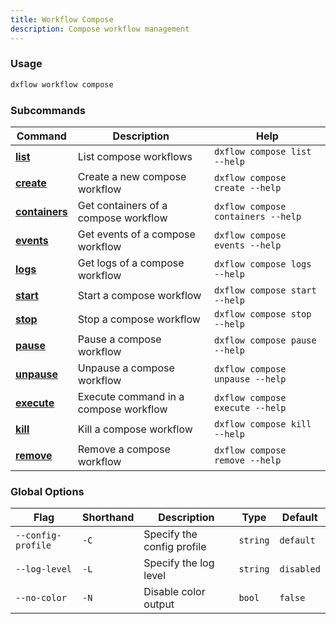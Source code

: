 ```yaml
---
title: Workflow Compose 
description: Compose workflow management
---
```


### Usage

```bash [Terminal]
dxflow workflow compose
```

### Subcommands

| Command | Description | Help |
|---------|-------------|------|
| [**list**](/docs/cli/workflow/compose-list) | List compose workflows | `dxflow compose list --help` |
| [**create**](/docs/cli/workflow/compose-create) | Create a new compose workflow | `dxflow compose create --help` |
| [**containers**](/docs/cli/workflow/compose-containers) | Get containers of a compose workflow | `dxflow compose containers --help` |
| [**events**](/docs/cli/workflow/compose-events) | Get events of a compose workflow | `dxflow compose events --help` |
| [**logs**](/docs/cli/workflow/compose-logs) | Get logs of a compose workflow | `dxflow compose logs --help` |
| [**start**](/docs/cli/workflow/compose-start) | Start a compose workflow | `dxflow compose start --help` |
| [**stop**](/docs/cli/workflow/compose-stop) | Stop a compose workflow | `dxflow compose stop --help` |
| [**pause**](/docs/cli/workflow/compose-pause) | Pause a compose workflow | `dxflow compose pause --help` |
| [**unpause**](/docs/cli/workflow/compose-unpause) | Unpause a compose workflow | `dxflow compose unpause --help` |
| [**execute**](/docs/cli/workflow/compose-execute) | Execute command in a compose workflow | `dxflow compose execute --help` |
| [**kill**](/docs/cli/workflow/compose-kill) | Kill a compose workflow | `dxflow compose kill --help` |
| [**remove**](/docs/cli/workflow/compose-remove) | Remove a compose workflow | `dxflow compose remove --help` |

### Global Options

| Flag | Shorthand | Description | Type | Default |
|------|-----------|-------------|------|---------|
| `--config-profile` | `-C` | Specify the config profile | `string` | `default` |
| `--log-level` | `-L` | Specify the log level | `string` | `disabled` |
| `--no-color` | `-N` | Disable color output | `bool` | `false` |

